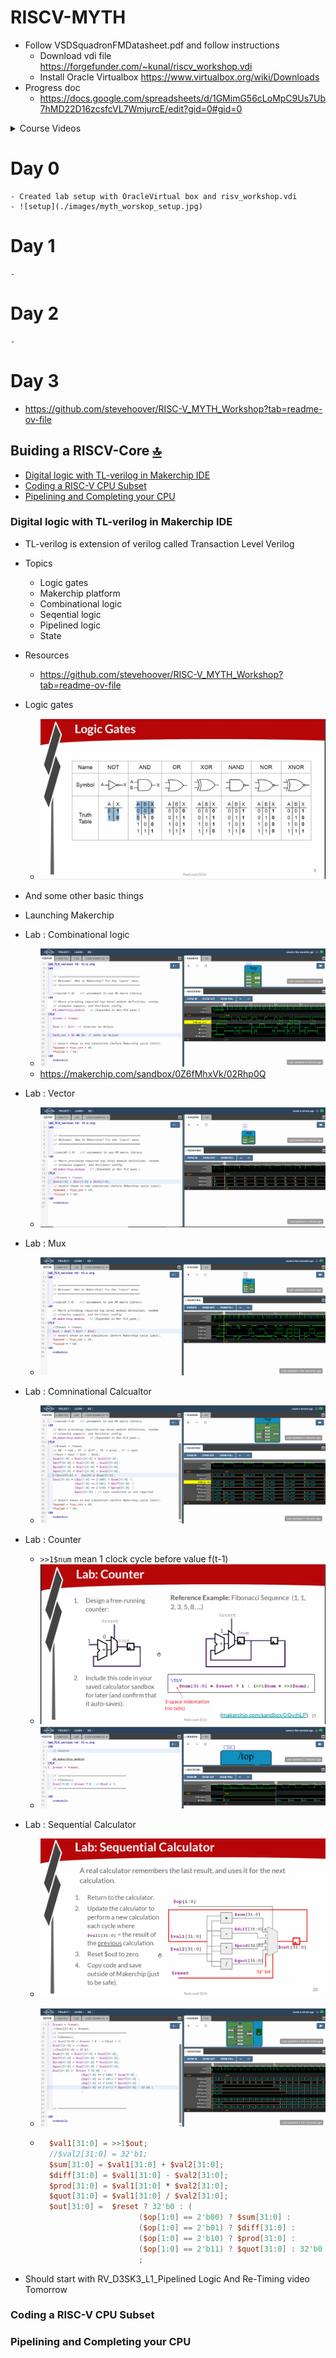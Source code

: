 # RISCV-MYTH


- Follow VSDSquadronFMDatasheet.pdf and follow instructions
    - Download vdi file https://forgefunder.com/~kunal/riscv_workshop.vdi
    - Install Oracle Virtualbox https://www.virtualbox.org/wiki/Downloads
- Progress doc 
    - https://docs.google.com/spreadsheets/d/1GMimG56cLoMpC9Us7Ub7hMD22D16zcsfcVL7WmjurcE/edit?gid=0#gid=0

<details close>
<summary>Course Videos</summary>
    <br>
    <span>https://github.com/pkalyankumar1010/RISCV-MYTH-Course-Videos</span>
</details>

# **Day 0**
    - Created lab setup with OracleVirtual box and risv_workshop.vdi
    - ![setup](./images/myth_worskop_setup.jpg)
# **Day 1**
    - 
# **Day 2**
    - 
# **Day 3**
- https://github.com/stevehoover/RISC-V_MYTH_Workshop?tab=readme-ov-file

## Buiding a RISCV-Core [🔝](#riscv-myth)
- [Digital logic with TL-verilog in Makerchip IDE](#digital-logic-with-tl-verilog-in-makerchip-ide)
- [Coding a RISC-V CPU Subset](#coding-a-risc-v-cpu-subset)
- [Pipelining and Completing your CPU](#pipelining-and-completing-your-cpu)

### Digital logic with TL-verilog in Makerchip IDE
- TL-verilog is extension of verilog called Transaction Level Verilog
- Topics
    - Logic gates
    - Makerchip platform
    - Combinational logic
    - Seqential logic
    - Pipelined logic
    - State
- Resources
    - https://github.com/stevehoover/RISC-V_MYTH_Workshop?tab=readme-ov-file

- Logic gates
    - ![alt text](./images/myth_worskop_logic_gates.jpg)
- And some other basic things
- Launching Makerchip 
- Lab : Combinational logic
    - ![alt text](./images/combinational_logic.png)
    - https://makerchip.com/sandbox/0Z6fMhxVk/02Rhp0Q
- Lab : Vector
    - ![alt text](./images/vectors.png)
- Lab : Mux
    - ![alt text](./images/mux.png)
- Lab : Comninational Calcualtor
    - ![alt text](./images/combinational_calculator.png)
- Lab : Counter
    - `>>1$num` mean 1 clock cycle before value f(t-1)
    - ![alt text](./images/counter_problem.png)
    - ![alt text](./images/counter.png)
- Lab : Sequential Calculator
    - ![alt text](./images/seq_calc_prob.png)
    - ![alt text](./images/seq_calc.png)

    - ```v
        $val1[31:0] = >>1$out;
        //$val2[31:0] = 32'b1;
        $sum[31:0] = $val1[31:0] + $val2[31:0];
        $diff[31:0] = $val1[31:0] - $val2[31:0];
        $prod[31:0] = $val1[31:0] * $val2[31:0];
        $quot[31:0] = $val1[31:0] / $val2[31:0];
        $out[31:0] =  $reset ? 32'b0 : (
                            ($op[1:0] == 2'b00) ? $sum[31:0] :
                            ($op[1:0] == 2'b01) ? $diff[31:0] :
                            ($op[1:0] == 2'b10) ? $prod[31:0] :
                            ($op[1:0] == 2'b11) ? $quot[31:0] : 32'b0 )
                            ;
        ```
- Should start with RV_D3SK3_L1_Pipelined Logic And Re-Timing video Tomorrow
### Coding a RISC-V CPU Subset

### Pipelining and Completing your CPU
